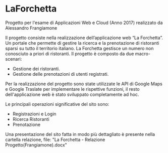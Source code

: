 # LaForchetta

Progetto per l'esame di Applicazioni Web e Cloud (Anno 2017) realizzato da Alessandro Frangiamone

Il progetto consiste nella realizzazione dell’applicazione web “La Forchetta”.
Un portale che permette di gestire la ricerca e la prenotazione di ristoranti sparsi su tutto il territorio italiano.
La Forchetta gestisce un numero non conosciuto a priori di ristoranti.
Il progetto è composto da due macro-scenari:
- Gestione dei ristoranti.
- Gestione delle prenotazioni di utenti registrati.

Per la realizzazione del progetto sono state utilizzate le API di Google Maps e Google Traslate per implementare le rispettive funzioni, il resto dell'applicazione web è stato sviluppato completamente ad hoc.


Le principali operazioni significative del sito sono:
-	Registrazioni e Login
-	Ricerca Ristoranti
-	Prenotazione

Una presentazione del sito fatta in modo più dettagliato è presente nella cartella relazione, file: "La Forchetta - Relazione Progetto(Frangiamone).docx"
